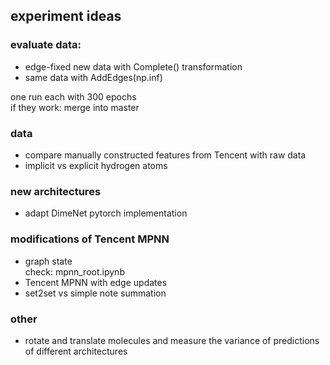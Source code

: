 ## experiment ideas

### evaluate data:
* edge-fixed new data with Complete() transformation
* same data with AddEdges(np.inf)
  
one run each with 300 epochs  
if they work: merge into master


### data
* compare manually constructed features from Tencent with raw data
* implicit vs explicit hydrogen atoms

### new architectures
* adapt DimeNet pytorch implementation

### modifications of Tencent MPNN
* graph state  
  check: mpnn_root.ipynb
* Tencent MPNN with edge updates
* set2set vs simple note summation

### other
* rotate and translate molecules and measure the variance of predictions of different architectures